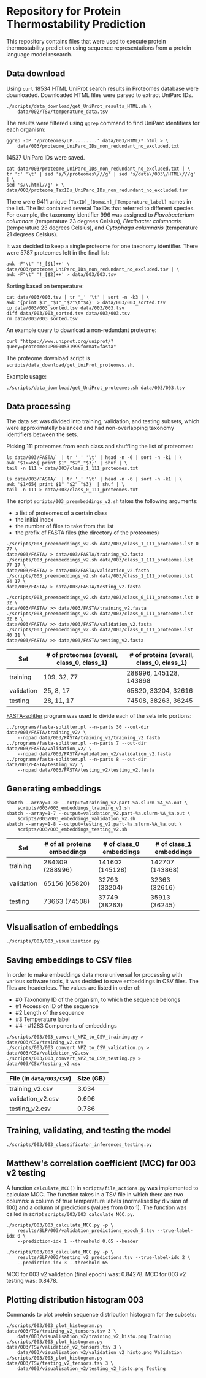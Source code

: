 # Repository for Protein Thermostability Prediction

This repository contains files that were used to execute protein 
thermostability prediction using sequence representations from
a protein language model research. 

## Data download

Using `curl` 18534 HTML UniProt search results in Proteomes 
database were downloaded. Downloaded HTML files were parsed
to extract UniParc IDs.

```
./scripts/data_download/get_UniProt_results_HTML.sh \
	data/002/TSV/temperature_data.tsv
```

The results were filtered using `ggrep` command to find
UniParc identifiers for each organism:

```
ggrep -oP '/proteomes/UP.........' data/003/HTML/*.html > \
	data/003/proteome_UniParc_IDs_non_redundant_no_excluded.txt
```

14537 UniParc IDs were saved.

```
cat data/003/proteome_UniParc_IDs_non_redundant_no_excluded.txt | \
tr ':' '\t' | sed 's/\/proteomes\///g' | sed 's/data\/003\/HTML\///g' | \
sed 's/\.html//g' > \
data/003/proteome_TaxIDs_UniParc_IDs_non_redundant_no_excluded.tsv
```

There were 6411 unique `[TaxID]_[Domain]_[Temperature_label]` names in the 
list. The list contained several TaxIDs that referred to 
different species. For example, the taxonomy identifier 996 was assigned 
to *Flavobacterium columnare* (temperature 23 degrees Celsius),
*Flexibacter columnaris* (temperature 23 degrees Celsius), and 
*Cytophaga columnaris* (temperature 21 degrees Celsius).

It was decided to keep a single proteome for one taxonomy identifier. 
There were 5787 proteomes left in the final list:
```
awk -F"\t" '!_[$1]++' \
data/003/proteome_UniParc_IDs_non_redundant_no_excluded.tsv | \
awk -F"\t" '!_[$2]++' > data/003/003.tsv
```

Sorting based on temperature:
```
cat data/003/003.tsv | tr '_' '\t' | sort -n -k3 | \
awk '{print $3"_"$1"_"$2"\t"$4}' > data/003/003_sorted.tsv
cp data/003/003_sorted.tsv data/003/003.tsv
diff data/003/003_sorted.tsv data/003/003.tsv
rm data/003/003_sorted.tsv
```

An example query to download a non-redundant proteome:
```
curl "https://www.uniprot.org/uniprot/?query=proteome:UP000053199&format=fasta"
``` 

The proteome download script is `scripts/data_download/get_UniProt_proteomes.sh`.

Example usage:
```
./scripts/data_download/get_UniProt_proteomes.sh data/003/003.tsv
```

## Data processing

The data set was divided into training, validation, and testing subsets, which
were approximatelly balanced and had non-overlapping taxonomy identifiers
between the sets.

Picking 111 proteomes from each class and shuffling the list of proteomes:
```
ls data/003/FASTA/  | tr '_' '\t' | head -n -6 | sort -n -k1 | \
awk '$1>=65{ print $1"_"$2"_"$3}' | shuf | \ 
tail -n 111 > data/003/class_1_111_proteomes.txt

ls data/003/FASTA/  | tr '_' '\t' | head -n -6 | sort -n -k1 | \
awk '$1<65{ print $1"_"$2"_"$3}' | shuf | \ 
tail -n 111 > data/003/class_0_111_proteomes.txt
```

The script `scripts/003_preembeddings_v2.sh` takes the following arguments:
- a list of proteomes of a certain class
- the initial index
- the number of files to take from the list
- the prefix of FASTA files (the directory of the proteomes)

```
./scripts/003_preembeddings_v2.sh data/003/class_1_111_proteomes.lst 0 77 \
data/003/FASTA/ > data/003/FASTA/training_v2.fasta 
./scripts/003_preembeddings_v2.sh data/003/class_1_111_proteomes.lst 77 17 \
data/003/FASTA/ > data/003/FASTA/validation_v2.fasta 
./scripts/003_preembeddings_v2.sh data/003/class_1_111_proteomes.lst 94 17 \
data/003/FASTA/ > data/003/FASTA/testing_v2.fasta 

./scripts/003_preembeddings_v2.sh data/003/class_0_111_proteomes.lst 0 32 \
data/003/FASTA/ >> data/003/FASTA/training_v2.fasta 
./scripts/003_preembeddings_v2.sh data/003/class_0_111_proteomes.lst 32 8 \
data/003/FASTA/ >> data/003/FASTA/validation_v2.fasta 
./scripts/003_preembeddings_v2.sh data/003/class_0_111_proteomes.lst 40 11 \
data/003/FASTA/ >> data/003/FASTA/testing_v2.fasta 
```

| Set		  | # of proteomes (overall, class_0, class_1) | # of proteins (overall, class_0, class_1) | 
|-------------|--------------------------------------------|-------------------------------------------|
| training	  | 109, 32, 77								   | 288996, 145128, 143868				  	   |
| validation  | 25, 8, 17								   | 65820, 33204, 32616					   |
| testing	  | 28, 11, 17								   | 74508, 38263, 36245					   |


[FASTA-splitter](http://kirill-kryukov.com/study/tools/fasta-splitter/) 
program was used to divide each of the sets into portions:
```
../programs/fasta-splitter.pl --n-parts 30 --out-dir data/003/FASTA/training_v2/ \ 
    --nopad data/003/FASTA/training_v2/training_v2.fasta
../programs/fasta-splitter.pl --n-parts 7 --out-dir data/003/FASTA/validation_v2/ \
    --nopad data/003/FASTA/validation_v2/validation_v2.fasta
../programs/fasta-splitter.pl --n-parts 8 --out-dir data/003/FASTA/testing_v2/ \ 
    --nopad data/003/FASTA/testing_v2/testing_v2.fasta
```

## Generating embeddings 

```
sbatch --array=1-30 --output=training_v2.part-%a.slurm-%A_%a.out \
	scripts/003/003_embeddings_training_v2.sh
sbatch --array=1-7 --output=validation_v2.part-%a.slurm-%A_%a.out \
	scripts/003/003_embeddings_validation_v2.sh
sbatch --array=1-8 --output=testing_v2.part-%a.slurm-%A_%a.out \
	scripts/003/003_embeddings_testing_v2.sh
```

| Set         | # of all proteins embeddings      | # of class_0 embeddings   | # of class_1 embeddings   |
|-------------|-----------------------------------|---------------------------|---------------------------|
| training    |  284309 (288996)                  | 141602 (145128)           | 142707 (143868)           |
| validation  |  65156 (65820)                    | 32793 (33204)             | 32363 (32616)             |
| testing     |  73663 (74508)                    | 37749 (38263)             | 35913 (36245)             |


## Visualisation of embeddings

```
./scripts/003/003_visualisation.py
```

## Saving embeddings to CSV files

In order to make embeddings data more universal for processing with 
various software tools, it was decided to save embeddings in CSV files. 
The files are headerless. The values are listed in order of:
- #0 Taxonomy ID of the organism, to which the sequence belongs
- #1 Accession ID of the sequence
- #2 Length of the sequence
- #3 Temperature label
- #4 - #1283 Components of embeddings 

```
./scripts/003/003_convert_NPZ_to_CSV_training.py > data/003/CSV/training_v2.csv
./scripts/003/003_convert_NPZ_to_CSV_validation.py > data/003/CSV/validation_v2.csv
./scripts/003/003_convert_NPZ_to_CSV_testing.py > data/003/CSV/testing_v2.csv
```

| File (in `data/003/CSV`) | Size (GB)   |
|--------------------------|-------------|
| training_v2.csv          | 3.034       |
| validation_v2.csv        | 0.696       |
| testing_v2.csv           | 0.786       |

## Training, validating, and testing the model

```
./scripts/003/003_classificator_inferences_testing.py
```

## Matthew's correlation coefficient (MCC) for 003 v2 testing

A function `calculate_MCC()` in `scripts/file_actions.py` was 
implemented to calculate MCC. The function 
takes in a TSV file in which there are two columns: a column of 
true temperature labels (normalised by division of 100)
and a column of predictions (values from 0 to 1). The function 
was called in script `scripts/003/003_calculate_MCC.py`.

```
./scripts/003/003_calculate_MCC.py -p \
	results/SLP/003/validation_predictions_epoch_5.tsv --true-label-idx 0 \
	--prediction-idx 1 --threshold 0.65 --header

./scripts/003/003_calculate_MCC.py -p \
	results/SLP/003/testing_v2_predictions.tsv --true-label-idx 2 \
	--prediction-idx 3 --threshold 65
```

MCC for 003 v2 validation (final epoch) was: 0.84278. 
MCC for 003 v2 testing was: 0.8478.

## Plotting distribution histogram 003

Commands to plot protein sequence distribution histogram for the subsets:
```
./scripts/003/003_plot_histogram.py data/003/TSV/training_v2_tensors.tsv 3 \
	data/003/visualisation_v2/training_v2_histo.png Training
./scripts/003/003_plot_histogram.py data/003/TSV/validation_v2_tensors.tsv 3 \
	data/003/visualisation_v2/validation_v2_histo.png Validation
./scripts/003/003_plot_histogram.py data/003/TSV/testing_v2_tensors.tsv 3 \
	data/003/visualisation_v2/testing_v2_histo.png Testing
```

